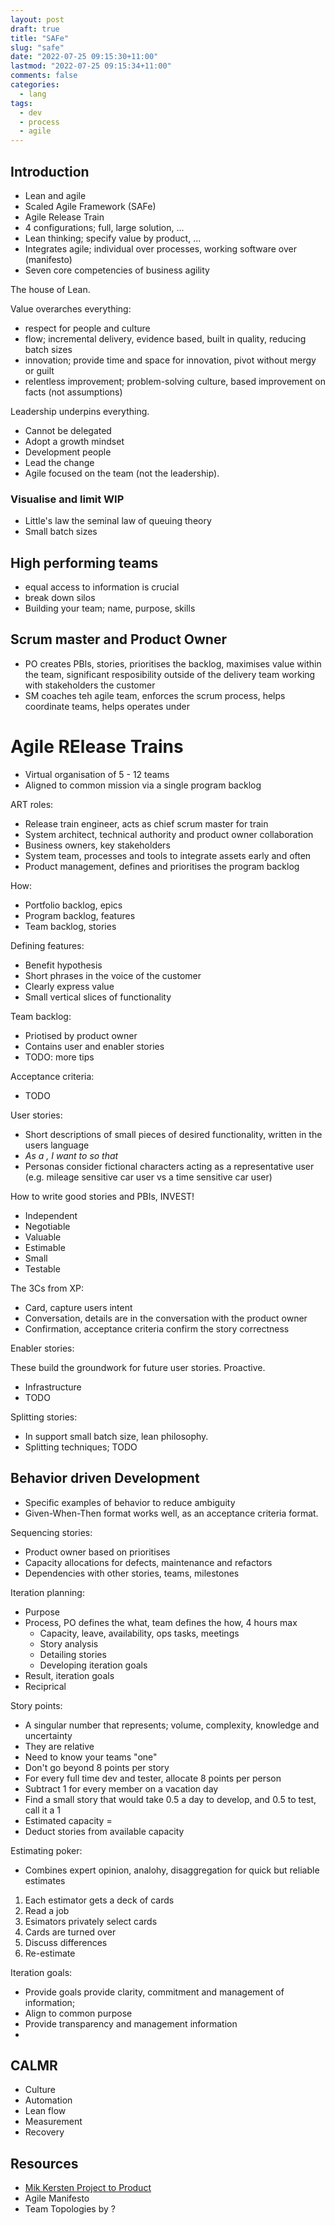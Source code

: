 ```yaml
---
layout: post
draft: true
title: "SAFe"
slug: "safe"
date: "2022-07-25 09:15:30+11:00"
lastmod: "2022-07-25 09:15:34+11:00"
comments: false
categories:
  - lang
tags:
  - dev
  - process
  - agile
---
```


## Introduction

- Lean and agile
- Scaled Agile Framework (SAFe)
- Agile Release Train
- 4 configurations; full, large solution, ...
- Lean thinking; specify value by product, ...
- Integrates agile; individual over processes, working software over (manifesto)
- Seven core competencies of business agility

The house of Lean.

Value overarches everything:

- respect for people and culture
- flow; incremental delivery, evidence based, built in quality, reducing batch sizes
- innovation; provide time and space for innovation, pivot without mergy or guilt
- relentless improvement; problem-solving culture, based improvement on facts (not assumptions)

Leadership underpins everything.

- Cannot be delegated
- Adopt a growth mindset
- Development people
- Lead the change
- Agile focused on the team (not the leadership).

### Visualise and limit WIP

- Little's law the seminal law of queuing theory
- Small batch sizes

## High performing teams

- equal access to information is crucial
- break down silos
- Building your team; name, purpose, skills

## Scrum master and Product Owner

- PO creates PBIs, stories, prioritises the backlog, maximises value within the team, significant resposibility outside of the delivery team working with stakeholders the customer
- SM coaches teh agile team, enforces the scrum process, helps coordinate teams, helps operates under

# Agile RElease Trains

- Virtual organisation of 5 - 12 teams
- Aligned to common mission via a single program backlog

ART roles:

- Release train engineer, acts as chief scrum master for train
- System architect, technical authority and product owner collaboration
- Business owners, key stakeholders
- System team, processes and tools to integrate assets early and often
- Product management, defines and prioritises the program backlog

How:

- Portfolio backlog, epics
- Program backlog, features
- Team backlog, stories

Defining features:

- Benefit hypothesis
- Short phrases in the voice of the customer
- Clearly express value
- Small vertical slices of functionality

Team backlog:

- Priotised by product owner
- Contains user and enabler stories
- TODO: more tips

Acceptance criteria:

- TODO

User stories:

- Short descriptions of small pieces of desired functionality, written in the users language
- _As a <user>, I want to <activity> so that <outcome>_
- Personas consider fictional characters acting as a representative user (e.g. mileage sensitive car user vs a time sensitive car user)

How to write good stories and PBIs, INVEST!

- Independent
- Negotiable
- Valuable
- Estimable
- Small
- Testable

The 3Cs from XP:

- Card, capture users intent
- Conversation, details are in the conversation with the product owner
- Confirmation, acceptance criteria confirm the story correctness

Enabler stories:

These build the groundwork for future user stories. Proactive.

- Infrastructure
- TODO

Splitting stories:

- In support small batch size, lean philosophy.
- Splitting techniques; TODO

## Behavior driven Development

- Specific examples of behavior to reduce ambiguity
- Given-When-Then format works well, as an acceptance criteria format.

Sequencing stories:

- Product owner based on prioritises
- Capacity allocations for defects, maintenance and refactors
- Dependencies with other stories, teams, milestones

Iteration planning:

- Purpose
- Process, PO defines the what, team defines the how, 4 hours max
  - Capacity, leave, availability, ops tasks, meetings
  - Story analysis
  - Detailing stories
  - Developing iteration goals
- Result, iteration goals
- Reciprical

Story points:

- A singular number that represents; volume, complexity, knowledge and uncertainty
- They are relative
- Need to know your teams "one"
- Don't go beyond 8 points per story
- For every full time dev and tester, allocate 8 points per person
- Subtract 1 for every member on a vacation day
- Find a small story that would take 0.5 a day to develop, and 0.5 to test, call it a 1
- Estimated capacity =
- Deduct stories from available capacity

Estimating poker:

- Combines expert opinion, analohy, disaggregation for quick but reliable estimates

1. Each estimator gets a deck of cards
2. Read a job
3. Esimators privately select cards
4. Cards are turned over
5. Discuss differences
6. Re-estimate

Iteration goals:

- Provide goals provide clarity, commitment and management of information;
- Align to common purpose
- Provide transparency and management information
-

## CALMR

- Culture
- Automation
- Lean flow
- Measurement
- Recovery

## Resources

- [Mik Kersten Project to Product]()
- Agile Manifesto
- Team Topologies by ?
